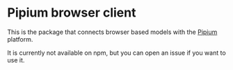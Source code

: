# Pipium browser client

This is the package that connects browser based models with the [Pipium](https://pipium.com) platform.

It is currently not available on npm, but you can open an issue if you want to use it.
